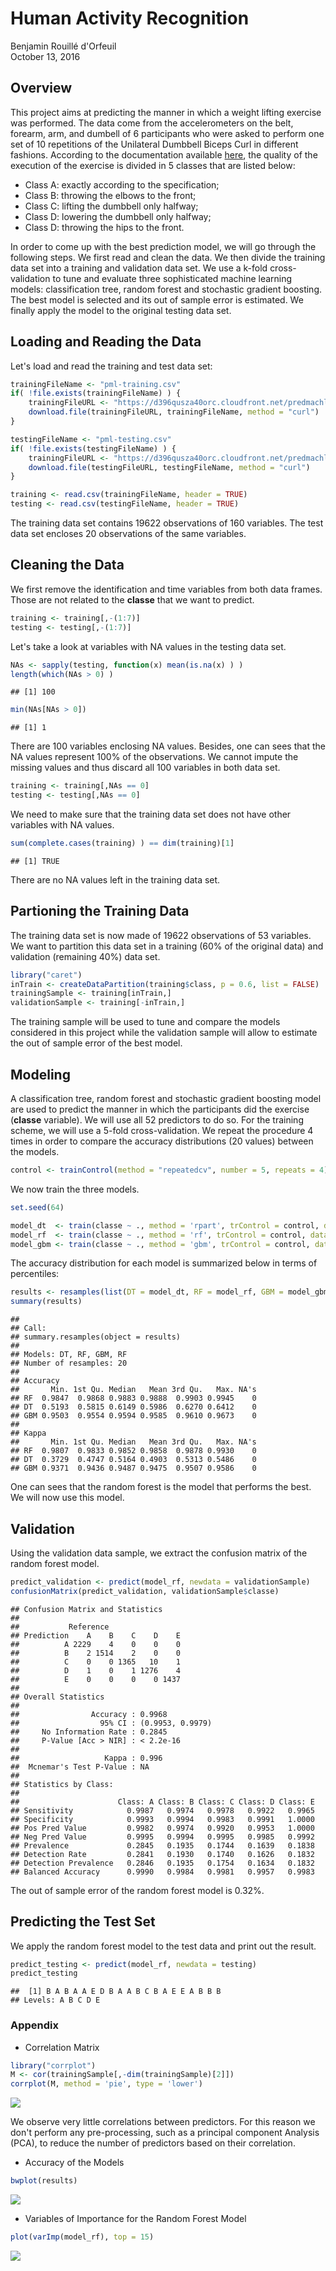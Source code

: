 # Human Activity Recognition
Benjamin Rouillé d'Orfeuil  
October 13, 2016  




## Overview
This project aims at predicting the manner in which a weight lifting exercise was performed. The data come from the accelerometers on the belt, forearm, arm, and dumbell of 6 participants who were asked to perform one set of 10 repetitions of the Unilateral Dumbbell Biceps Curl in different fashions. According to the documentation available [here](http://groupware.les.inf.puc-rio.br/har#ixzz4N0qkUPtC), the quality of the execution of the exercise is divided in 5 classes that are listed below:

* Class A: exactly according to the specification;
* Class B: throwing the elbows to the front;
* Class C: lifting the dumbbell only halfway;
* Class D: lowering the dumbbell only halfway;
* Class D: throwing the hips to the front.

In order to come up with the best prediction model, we will go through the following steps. We first read and clean the data. We then divide the training data set into a training and validation data set. We use a k-fold cross-validation to tune and evaluate three sophisticated machine learning models: classification tree, random forest and stochastic gradient boosting. The best model is selected and its out of sample error is estimated. We finally apply the model to the original testing data set.


## Loading and Reading the Data
Let's load and read the training and test data set:

```r
trainingFileName <- "pml-training.csv"
if( !file.exists(trainingFileName) ) {
    trainingFileURL <- "https://d396qusza40orc.cloudfront.net/predmachlearn/pml-training.csv"
    download.file(trainingFileURL, trainingFileName, method = "curl")
}

testingFileName <- "pml-testing.csv"
if( !file.exists(testingFileName) ) {
    trainingFileURL <- "https://d396qusza40orc.cloudfront.net/predmachlearn/pml-testing.csv"
    download.file(testingFileURL, testingFileName, method = "curl")
}

training <- read.csv(trainingFileName, header = TRUE)
testing <- read.csv(testingFileName, header = TRUE)
```
The training data set contains 19622 observations of 160 variables. The test data set encloses 20 observations of the same variables.


## Cleaning the Data
We first remove the identification and time variables from both data frames. Those are not related to the **classe** that we want to predict.

```r
training <- training[,-(1:7)]
testing <- testing[,-(1:7)]
```
Let's take a look at variables with NA values in the testing data set.

```r
NAs <- sapply(testing, function(x) mean(is.na(x) ) )
length(which(NAs > 0) ) 
```

```
## [1] 100
```

```r
min(NAs[NAs > 0])
```

```
## [1] 1
```
There are 100 variables enclosing NA values. Besides, one can sees that the NA values represent 100% of the observations. We cannot impute the missing values and thus discard all 100 variables in both data set.

```r
training <- training[,NAs == 0]
testing <- testing[,NAs == 0]
```
We need to make sure that the training data set does not have other variables with NA values.

```r
sum(complete.cases(training) ) == dim(training)[1]
```

```
## [1] TRUE
```
There are no NA values left in the training data set.


## Partioning the Training Data
The training data set is now made of 19622 observations of 53 variables. We want to partition this data set in a training (60% of the original data) and validation (remaining 40%) data set.

```r
library("caret")
inTrain <- createDataPartition(training$class, p = 0.6, list = FALSE)
trainingSample <- training[inTrain,]
validationSample <- training[-inTrain,]
```
The training sample will be used to tune and compare the models considered in this project while the validation sample will allow to estimate the out of sample error of the best model.

## Modeling
A classification tree, random forest and stochastic gradient boosting model are used to predict the manner in which the participants did the exercise (**classe** variable). We will use all 52 predictors to do so. For the training scheme, we will use a 5-fold cross-validation. We repeat the procedure 4 times in order to compare the accuracy distributions (20 values) between the models.

```r
control <- trainControl(method = "repeatedcv", number = 5, repeats = 4)
```
We now train the three models.

```r
set.seed(64)

model_dt  <- train(classe ~ ., method = 'rpart', trControl = control, data = trainingSample)
model_rf  <- train(classe ~ ., method = 'rf', trControl = control, data = trainingSample, ntree = 200)
model_gbm <- train(classe ~ ., method = 'gbm', trControl = control, data = trainingSample, verbose = FALSE)
```

The accuracy distribution for each model is summarized below in terms of percentiles:

```r
results <- resamples(list(DT = model_dt, RF = model_rf, GBM = model_gbm, RF = model_rf) )
summary(results)
```

```
## 
## Call:
## summary.resamples(object = results)
## 
## Models: DT, RF, GBM, RF 
## Number of resamples: 20 
## 
## Accuracy 
##       Min. 1st Qu. Median   Mean 3rd Qu.   Max. NA's
## RF  0.9847  0.9868 0.9883 0.9888  0.9903 0.9945    0
## DT  0.5193  0.5815 0.6149 0.5986  0.6270 0.6412    0
## GBM 0.9503  0.9554 0.9594 0.9585  0.9610 0.9673    0
## 
## Kappa 
##       Min. 1st Qu. Median   Mean 3rd Qu.   Max. NA's
## RF  0.9807  0.9833 0.9852 0.9858  0.9878 0.9930    0
## DT  0.3729  0.4747 0.5164 0.4903  0.5313 0.5486    0
## GBM 0.9371  0.9436 0.9487 0.9475  0.9507 0.9586    0
```
One can sees that the random forest is the model that performs the best. We will now use this model.


## Validation
Using the validation data sample, we extract the confusion matrix of the random forest model.

```r
predict_validation <- predict(model_rf, newdata = validationSample)
confusionMatrix(predict_validation, validationSample$classe)
```

```
## Confusion Matrix and Statistics
## 
##           Reference
## Prediction    A    B    C    D    E
##          A 2229    4    0    0    0
##          B    2 1514    2    0    0
##          C    0    0 1365   10    1
##          D    1    0    1 1276    4
##          E    0    0    0    0 1437
## 
## Overall Statistics
##                                           
##                Accuracy : 0.9968          
##                  95% CI : (0.9953, 0.9979)
##     No Information Rate : 0.2845          
##     P-Value [Acc > NIR] : < 2.2e-16       
##                                           
##                   Kappa : 0.996           
##  Mcnemar's Test P-Value : NA              
## 
## Statistics by Class:
## 
##                      Class: A Class: B Class: C Class: D Class: E
## Sensitivity            0.9987   0.9974   0.9978   0.9922   0.9965
## Specificity            0.9993   0.9994   0.9983   0.9991   1.0000
## Pos Pred Value         0.9982   0.9974   0.9920   0.9953   1.0000
## Neg Pred Value         0.9995   0.9994   0.9995   0.9985   0.9992
## Prevalence             0.2845   0.1935   0.1744   0.1639   0.1838
## Detection Rate         0.2841   0.1930   0.1740   0.1626   0.1832
## Detection Prevalence   0.2846   0.1935   0.1754   0.1634   0.1832
## Balanced Accuracy      0.9990   0.9984   0.9981   0.9957   0.9983
```
The out of sample error of the random forest model is 0.32%.


## Predicting the Test Set
We apply the random forest model to the test data and print out the result.

```r
predict_testing <- predict(model_rf, newdata = testing)
predict_testing
```

```
##  [1] B A B A A E D B A A B C B A E E A B B B
## Levels: A B C D E
```



### Appendix
* Correlation Matrix

```r
library("corrplot")
M <- cor(trainingSample[,-dim(trainingSample)[2]])
corrplot(M, method = 'pie', type = 'lower')
```

![](PA1_MachineLearning_files/figure-html/CorrelationMatrix-1.png)<!-- -->

We observe very little correlations between predictors. For this reason we don't perform any pre-processing, such as a principal component Analysis (PCA), to reduce the number of predictors based on their correlation.

* Accuracy of the Models

```r
bwplot(results)
```

![](PA1_MachineLearning_files/figure-html/AccuracyPlot-1.png)<!-- -->

* Variables of Importance for the Random Forest Model

```r
plot(varImp(model_rf), top = 15)
```

![](PA1_MachineLearning_files/figure-html/VaiablesOfImportance-1.png)<!-- -->
